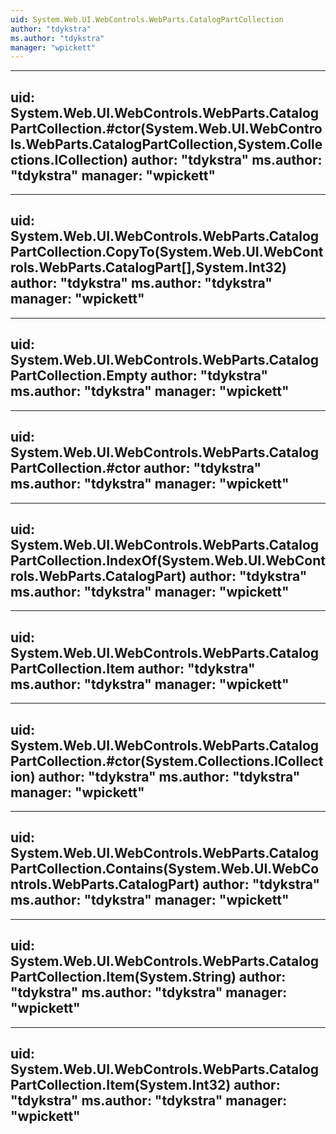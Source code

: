 ```yaml
---
uid: System.Web.UI.WebControls.WebParts.CatalogPartCollection
author: "tdykstra"
ms.author: "tdykstra"
manager: "wpickett"
---
```


---
uid: System.Web.UI.WebControls.WebParts.CatalogPartCollection.#ctor(System.Web.UI.WebControls.WebParts.CatalogPartCollection,System.Collections.ICollection)
author: "tdykstra"
ms.author: "tdykstra"
manager: "wpickett"
---

---
uid: System.Web.UI.WebControls.WebParts.CatalogPartCollection.CopyTo(System.Web.UI.WebControls.WebParts.CatalogPart[],System.Int32)
author: "tdykstra"
ms.author: "tdykstra"
manager: "wpickett"
---

---
uid: System.Web.UI.WebControls.WebParts.CatalogPartCollection.Empty
author: "tdykstra"
ms.author: "tdykstra"
manager: "wpickett"
---

---
uid: System.Web.UI.WebControls.WebParts.CatalogPartCollection.#ctor
author: "tdykstra"
ms.author: "tdykstra"
manager: "wpickett"
---

---
uid: System.Web.UI.WebControls.WebParts.CatalogPartCollection.IndexOf(System.Web.UI.WebControls.WebParts.CatalogPart)
author: "tdykstra"
ms.author: "tdykstra"
manager: "wpickett"
---

---
uid: System.Web.UI.WebControls.WebParts.CatalogPartCollection.Item
author: "tdykstra"
ms.author: "tdykstra"
manager: "wpickett"
---

---
uid: System.Web.UI.WebControls.WebParts.CatalogPartCollection.#ctor(System.Collections.ICollection)
author: "tdykstra"
ms.author: "tdykstra"
manager: "wpickett"
---

---
uid: System.Web.UI.WebControls.WebParts.CatalogPartCollection.Contains(System.Web.UI.WebControls.WebParts.CatalogPart)
author: "tdykstra"
ms.author: "tdykstra"
manager: "wpickett"
---

---
uid: System.Web.UI.WebControls.WebParts.CatalogPartCollection.Item(System.String)
author: "tdykstra"
ms.author: "tdykstra"
manager: "wpickett"
---

---
uid: System.Web.UI.WebControls.WebParts.CatalogPartCollection.Item(System.Int32)
author: "tdykstra"
ms.author: "tdykstra"
manager: "wpickett"
---
